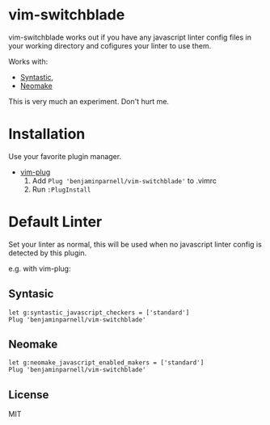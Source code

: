 vim-switchblade
===============

vim-switchblade works out if you have any javascript linter config files in
your working directory and cofigures your linter to use them.

Works with:

  * [Syntastic](https://github.com/scrooloose/syntastic),
  * [Neomake](https://github.com/neomake/neomake)

This is very much an experiment. Don't hurt me.

Installation
============

Use your favorite plugin manager.

- [vim-plug](https://github.com/junegunn/vim-plug)
  1. Add `Plug 'benjaminparnell/vim-switchblade'` to .vimrc
  2. Run `:PlugInstall`

Default Linter
==============

Set your  linter as normal, this will be used when no javascript linter config
is detected by this plugin.

e.g. with vim-plug:

## Syntasic

```
let g:syntastic_javascript_checkers = ['standard']
Plug 'benjaminparnell/vim-switchblade'
```

## Neomake

```
let g:neomake_javascript_enabled_makers = ['standard']
Plug 'benjaminparnell/vim-switchblade'
```

License
-------

MIT
